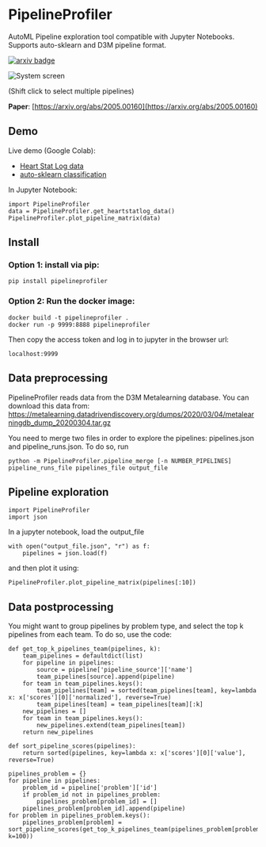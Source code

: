 # PipelineProfiler

AutoML Pipeline exploration tool compatible with Jupyter Notebooks. Supports auto-sklearn and D3M pipeline format.

[![arxiv badge](https://img.shields.io/badge/arXiv-2005.00160-red)](https://arxiv.org/abs/2005.00160)

![System screen](https://github.com/VIDA-NYU/PipelineVis/blob/master/imgs/system.png)

(Shift click to select multiple pipelines)

**Paper**: [https://arxiv.org/abs/2005.00160](https://arxiv.org/abs/2005.00160)

## Demo

Live demo (Google Colab):
- [Heart Stat Log data](https://colab.research.google.com/drive/1k_h4HWUKsd83PmYMEBJ87UP2SSJQYw9A?usp=sharing)
- [auto-sklearn classification](https://colab.research.google.com/drive/1_2FRIkHNFGOiIJt-n_3zuh8vpSMLhwzx?usp=sharing)

In Jupyter Notebook:
~~~~
import PipelineProfiler
data = PipelineProfiler.get_heartstatlog_data()
PipelineProfiler.plot_pipeline_matrix(data)
~~~~

## Install

### Option 1: install via pip:
~~~~
pip install pipelineprofiler
~~~~

### Option 2: Run the docker image:
~~~~
docker build -t pipelineprofiler .
docker run -p 9999:8888 pipelineprofiler
~~~~

Then copy the access token and log in to jupyter in the browser url:
~~~~
localhost:9999
~~~~

## Data preprocessing

PipelineProfiler reads data from the D3M Metalearning database. You can download this data from: https://metalearning.datadrivendiscovery.org/dumps/2020/03/04/metalearningdb_dump_20200304.tar.gz

You need to merge two files in order to explore the pipelines: pipelines.json and pipeline_runs.json.  To do so, run
~~~~
python -m PipelineProfiler.pipeline_merge [-n NUMBER_PIPELINES] pipeline_runs_file pipelines_file output_file
~~~~

## Pipeline exploration

~~~~
import PipelineProfiler
import json
~~~~

In a jupyter notebook, load the output_file 

~~~~
with open("output_file.json", "r") as f:
    pipelines = json.load(f)
~~~~

and then plot it using:

~~~~
PipelineProfiler.plot_pipeline_matrix(pipelines[:10])
~~~~

## Data postprocessing

You might want to group pipelines by problem type, and select the top k pipelines from each team. To do so, use the code:

~~~~
def get_top_k_pipelines_team(pipelines, k):
    team_pipelines = defaultdict(list)
    for pipeline in pipelines:
        source = pipeline['pipeline_source']['name']
        team_pipelines[source].append(pipeline)
    for team in team_pipelines.keys():
        team_pipelines[team] = sorted(team_pipelines[team], key=lambda x: x['scores'][0]['normalized'], reverse=True)
        team_pipelines[team] = team_pipelines[team][:k]
    new_pipelines = []
    for team in team_pipelines.keys():
        new_pipelines.extend(team_pipelines[team])
    return new_pipelines

def sort_pipeline_scores(pipelines):
    return sorted(pipelines, key=lambda x: x['scores'][0]['value'], reverse=True)    

pipelines_problem = {}
for pipeline in pipelines:  
    problem_id = pipeline['problem']['id']
    if problem_id not in pipelines_problem:
        pipelines_problem[problem_id] = []
    pipelines_problem[problem_id].append(pipeline)
for problem in pipelines_problem.keys():
    pipelines_problem[problem] = sort_pipeline_scores(get_top_k_pipelines_team(pipelines_problem[problem], k=100))
~~~~